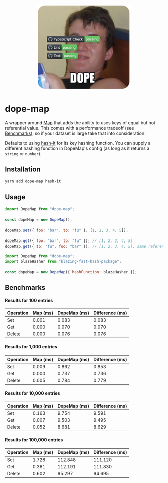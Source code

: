 <div align="center">
  <a href="https://youtu.be/lgErexMUTC0?si=e5aRXD95TYwhgihG">
    <img alt="dope" width=300 src="dope-badges.png">
  </a>
</div>

# dope-map

A wrapper around [Map](https://developer.mozilla.org/en-US/docs/Web/JavaScript/Reference/Global_Objects/Map) that adds the ability to uses keys of equal but not referential value. This comes with a performance tradeoff (see [Benchmarks](#benchmarks)), so if your dataset is large take that into consideration.

Defaults to using [hash-it](https://github.com/planttheidea/hash-it) for its key hashing function. You can supply a different hashing function in DopeMap's config (as long as it returns a `string` or `number`).

## Installation

```bash
yarn add dope-map hash-it
```

## Usage

```javascript
import DopeMap from "dope-map";

const dopeMap = new DopeMap();

dopeMap.set({ foo: "bar", to: "fu" }, [1, 2, 3, 4, 5]);

dopeMap.get({ foo: "bar", to: "fu" }); // [1, 2, 3, 4, 5]
dopeMap.get({ to: "fu", foo: "bar" }); // [1, 2, 3, 4, 5], same reference
```

```javascript
import DopeMap from "dope-map";
import blazeHasher from "blazing-fast-hash-package";

const dopeMap = new DopeMap({ hashFunction: blazeHasher });
```

## Benchmarks

<!-- BENCHMARK RESULTS START -->

#### Results for 100 entries

| Operation | Map (ms) | DopeMap (ms) | Difference (ms) |
| --------- | -------- | ------------ | --------------- |
| Set       | 0.001    | 0.083        | 0.083           |
| Get       | 0.000    | 0.070        | 0.070           |
| Delete    | 0.000    | 0.076        | 0.076           |

#### Results for 1,000 entries

| Operation | Map (ms) | DopeMap (ms) | Difference (ms) |
| --------- | -------- | ------------ | --------------- |
| Set       | 0.009    | 0.862        | 0.853           |
| Get       | 0.000    | 0.737        | 0.736           |
| Delete    | 0.005    | 0.784        | 0.779           |

#### Results for 10,000 entries

| Operation | Map (ms) | DopeMap (ms) | Difference (ms) |
| --------- | -------- | ------------ | --------------- |
| Set       | 0.163    | 9.754        | 9.591           |
| Get       | 0.007    | 9.503        | 9.495           |
| Delete    | 0.052    | 8.681        | 8.629           |

#### Results for 100,000 entries

| Operation | Map (ms) | DopeMap (ms) | Difference (ms) |
| --------- | -------- | ------------ | --------------- |
| Set       | 1.728    | 112.848      | 111.120         |
| Get       | 0.361    | 112.191      | 111.830         |
| Delete    | 0.602    | 95.297       | 94.695          |

<!-- BENCHMARK RESULTS END -->
